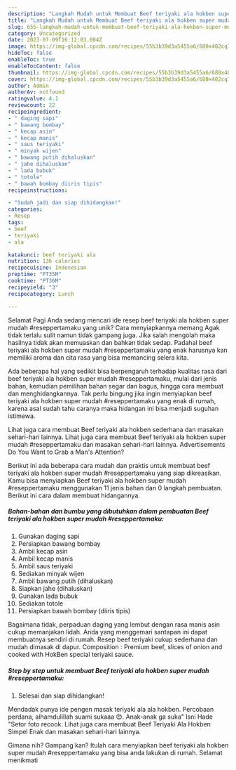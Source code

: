 ```yaml
---
description: "Langkah Mudah untuk Membuat Beef teriyaki ala hokben super mudah #reseppertamaku yang Enak"
title: "Langkah Mudah untuk Membuat Beef teriyaki ala hokben super mudah #reseppertamaku yang Enak"
slug: 655-langkah-mudah-untuk-membuat-beef-teriyaki-ala-hokben-super-mudah-reseppertamaku-yang-enak
category: Uncategorized
date: 2023-07-09T16:12:03.004Z
image: https://img-global.cpcdn.com/recipes/55b3b39d3a5455a6/680x482cq70/beef-teriyaki-ala-hokben-super-mudah-reseppertamaku-foto-resep-utama.jpg
hideToc: false
enableToc: true
enableTocContent: false
thumbnail: https://img-global.cpcdn.com/recipes/55b3b39d3a5455a6/680x482cq70/beef-teriyaki-ala-hokben-super-mudah-reseppertamaku-foto-resep-utama.jpg
cover: https://img-global.cpcdn.com/recipes/55b3b39d3a5455a6/680x482cq70/beef-teriyaki-ala-hokben-super-mudah-reseppertamaku-foto-resep-utama.jpg
author: Admin
authorAv: notfound
ratingvalue: 4.1
reviewcount: 22
recipeingredient:
- " daging sapi"
- " bawang bombay"
- " kecap asin"
- " kecap manis"
- " saus teriyaki"
- " minyak wijen"
- " bawang putih dihaluskan"
- " jahe dihaluskan"
- " lada bubuk"
- " totole"
- " bawah bombay diiris tipis"
recipeinstructions:

- "Sudah jadi dan siap dihidangkan!"
categories:
- Resep
tags:
- beef
- teriyaki
- ala

katakunci: beef teriyaki ala 
nutrition: 136 calories
recipecuisine: Indonesian
preptime: "PT35M"
cooktime: "PT36M"
recipeyield: "3"
recipecategory: Lunch

---
```



Selamat Pagi Anda sedang mencari ide resep beef teriyaki ala hokben super mudah #reseppertamaku yang unik? Cara menyiapkannya memang Agak tidak terlalu sulit namun tidak gampang juga. Jika salah mengolah maka hasilnya tidak akan memuaskan dan bahkan tidak sedap. Padahal beef teriyaki ala hokben super mudah #reseppertamaku yang enak harusnya kan memiliki aroma dan cita rasa yang bisa memancing selera kita.


Ada beberapa hal yang sedikit bisa berpengaruh terhadap kualitas rasa dari beef teriyaki ala hokben super mudah #reseppertamaku, mulai dari jenis bahan, kemudian pemilihan bahan segar dan bagus, hingga cara membuat dan menghidangkannya. Tak perlu bingung jika ingin menyiapkan beef teriyaki ala hokben super mudah #reseppertamaku yang enak di rumah, karena asal sudah tahu caranya maka hidangan ini bisa menjadi suguhan istimewa.

Lihat juga cara membuat Beef teriyaki ala hokben sederhana dan masakan sehari-hari lainnya. Lihat juga cara membuat Beef teriyaki ala hokben super mudah #reseppertamaku dan masakan sehari-hari lainnya. Advertisements Do You Want to Grab a Man&#39;s Attention?


Berikut ini ada beberapa cara mudah dan praktis untuk membuat beef teriyaki ala hokben super mudah #reseppertamaku yang siap dikreasikan. Kamu bisa menyiapkan Beef teriyaki ala hokben super mudah #reseppertamaku menggunakan 11 jenis bahan dan 0 langkah pembuatan. Berikut ini cara dalam membuat hidangannya.

<!--inarticleads1-->

##### Bahan-bahan dan bumbu yang dibutuhkan dalam pembuatan Beef teriyaki ala hokben super mudah #reseppertamaku:

1. Gunakan  daging sapi
1. Persiapkan  bawang bombay
1. Ambil  kecap asin
1. Ambil  kecap manis
1. Ambil  saus teriyaki
1. Sediakan  minyak wijen
1. Ambil  bawang putih (dihaluskan)
1. Siapkan  jahe (dihaluskan)
1. Gunakan  lada bubuk
1. Sediakan  totole
1. Persiapkan  bawah bombay (diiris tipis)


Bagaimana tidak, perpaduan daging yang lembut dengan rasa manis asin cukup memanjakan lidah. Anda yang menggemari santapan ini dapat membuatnya sendiri di rumah. Resep beef teriyaki cukup sederhana dan mudah dimasak di dapur. Composition : Premium beef, slices of onion and cooked with HokBen special teriyaki sauce. 

<!--inarticleads2-->

##### Step by step untuk membuat Beef teriyaki ala hokben super mudah #reseppertamaku:


1. Selesai dan siap dihidangkan!

Mendadak punya ide pengen masak teriyaki ala ala hokben. Percobaan perdana, alhamdulillah suami sukaaa 😍. Anak-anak ga suka&#34; Isni Hade &#34;Setor foto recook. Lihat juga cara membuat Beef Teriyaki Ala Hokben Simpel Enak dan masakan sehari-hari lainnya. 

Gimana nih? Gampang kan? Itulah cara menyiapkan beef teriyaki ala hokben super mudah #reseppertamaku yang bisa anda lakukan di rumah. Selamat menikmati
